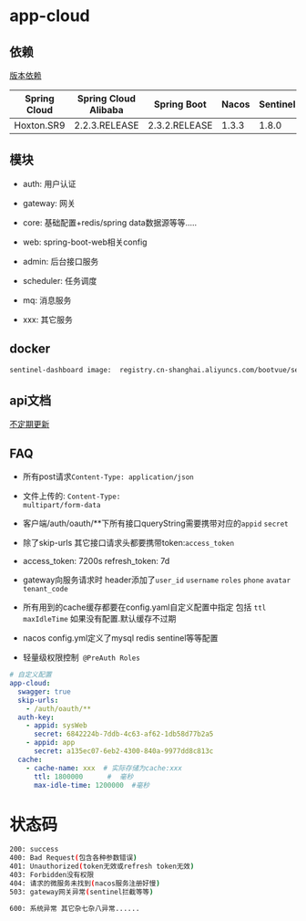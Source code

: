 # app-cloud

## 依赖

[版本依赖](https://github.com/alibaba/spring-cloud-alibaba/wiki/%E7%89%88%E6%9C%AC%E8%AF%B4%E6%98%8E)

|  Spring Cloud   | Spring Cloud Alibaba  | Spring Boot| Nacos | Sentinel| RocketMQ | Seata|
|  ----  | ----  | ----  | ----  | ----  | ----  | ----  |
| Hoxton.SR9  | 2.2.3.RELEASE |2.3.2.RELEASE |	1.3.3 |1.8.0 |4.4.0|1.3.0|

## 模块

- auth: 用户认证
- gateway: 网关
- core: 基础配置+redis/spring data数据源等等.....
- web: spring-boot-web相关config

- admin: 后台接口服务
- scheduler: 任务调度
- mq: 消息服务
- xxx: 其它服务

## docker

```bash
sentinel-dashboard image:  registry.cn-shanghai.aliyuncs.com/bootvue/sentinel:latest
```

## api文档

[不定期更新](https://documenter.getpostman.com/view/3480351/TVetcmKg)

## FAQ

- 所有post请求<code>Content-Type: application/json</code>  

- 文件上传的:  <code>Content-Type: multipart/form-data</code>  

- 客户端/auth/oauth/**下所有接口queryString需要携带对应的<code>appid</code> <code>secret</code>

- 除了skip-urls 其它接口请求头都要携带token:<code>access_token</code>

- access_token: 7200s  refresh_token: 7d

- gateway向服务请求时 header添加了<code>user_id</code> <code>username</code> <code>roles</code> 
 <code>phone</code> <code>avatar</code> <code>tenant_code</code>
 
- 所有用到的cache缓存都要在config.yaml自定义配置中指定  包括 <code>ttl</code> <code>maxIdleTime</code> 如果没有配置.默认缓存不过期
 
- nacos config.yml定义了mysql redis sentinel等等配置

- 轻量级权限控制<code> @PreAuth Roles </code>

```yaml
# 自定义配置
app-cloud:
  swagger: true
  skip-urls:
    - /auth/oauth/**
  auth-key:
    - appid: sysWeb
      secret: 6842224b-7ddb-4c63-af62-1db58d77b2a5
    - appid: app
      secret: a135ec07-6eb2-4300-840a-9977dd8c813c 
  cache:
    - cache-name: xxx  # 实际存储为cache:xxx
      ttl: 1800000      #  毫秒
      max-idle-time: 1200000  #毫秒
```

# 状态码

```bash
200: success
400: Bad Request(包含各种参数错误)
401: Unauthorized(token无效或refresh token无效)
403: Forbidden没有权限
404: 请求的微服务未找到(nacos服务注册好慢)
503: gateway网关异常(sentinel拦截等等)

600: 系统异常 其它杂七杂八异常......
```
